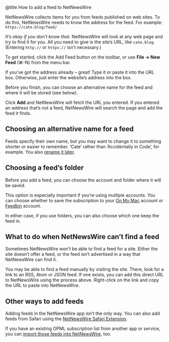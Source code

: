 @title How to add a feed to NetNewsWire


NetNewsWire collects items for you from feeds published on web sites. To do this, NetNewsWire needs to know the address for the feed. For example: `https://cate.blog/feed/`

*It’s okay if you don’t know that.* NetNewsWire will look at any web page and try to find it for you. All you need to give is the site’s URL, like `cate.blog`. (Entering `http://` or `https://` isn’t necessary.)

To get started, click the Add Feed button on the toolbar, or use **File → New Feed** (⌘-N) from the menu bar.

If you’ve got the address already – great! Type it or paste it into the URL box. Otherwise, just enter the website’s address into the box. 

Before you finish, you can choose an alternative name for the feed and where it will be stored (see below).

Click **Add** and NetNewsWire will fetch the URL you entered. If you entered an address that’s not a feed, NetNewsWire will search the page and add the feed it finds.


Choosing an alternative name for a feed
---------------------------------------

Feeds specify their own name, but you may want to change it to something shorter or easier to remember. ‘Cate’ rather than ‘Accidentally in Code’, for example. You also [rename it later](renaming-feeds).


Choosing a feed’s folder
------------------------

Before you add a feed, you can choose the account and folder where it will be saved. 

This option is especially important if you’re using multiple accounts. You can choose whether to save the subscription to your [On My Mac](on-my-mac) account or [Feedbin](syncing-accounts) account.

In either case, if you use folders, you can also choose which one keep the feed in.


What to do when NetNewsWire can’t find a feed
---------------------------------------------

Sometimes NetNewsWire won’t be able to find a feed for a site. Either the site doesn’t offer a feed, or the feed isn’t advertised in a way that NetNewsWire can find it.

You may be able to find a feed manually by visiting the site. There, look for a link to an RSS, Atom or JSON feed. If one exists, you can add this direct URL to NetNewsWire using the process above. Right-click on the link and copy the URL to paste into NetNewsWire.


Other ways to add feeds
-----------------------

Adding feeds in the NetNewsWire app isn’t the only way. You can also add feeds from Safari using the [NetNewsWire Safari Extension](safari-extension).

If you have an existing OPML subscription list from another app or service, you can [import those feeds into NetNewsWire](import-opml), too.
